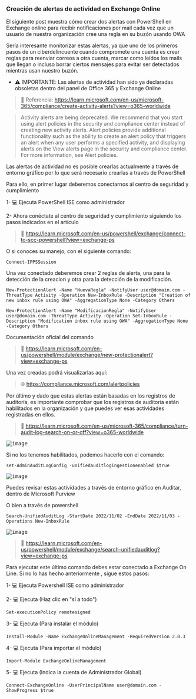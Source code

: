 ### Creación de alertas de actividad en Exchange Online

El siguiente post muestra cómo crear dos alertas con PowerShell en Exchange online para recibir notificaciones por mail cada vez que un usuario de nuestra organización cree una regla en su buzón usando OWA

Sería interesante monitorizar estas alertas, ya que uno de los primeros pasos de un ciberdelincuente cuando compromete una cuenta es crear reglas para reenviar correos a otra cuenta, marcar como leídos los mails que llegan o incluso borrar ciertos mensajes para evitar ser detectados mientras usan nuestro buzón.

* ⚠ IMPORTANTE: Las alertas de actividad han sido ya declaradas obsoletas dentro del panel de Office 365 y Exchange Online

> 📃 Referencia: https://learn.microsoft.com/en-us/microsoft-365/compliance/create-activity-alerts?view=o365-worldwide

> Activity alerts are being deprecated. We recommend that you start using alert policies in the security and compliance center instead of creating new activity alerts. Alert policies provide additional functionality such as the ability to create an alert policy that triggers an alert when any user performs a specified activity, and displaying alerts on the View alerts page in the security and compliance center. For more information, see Alert policies.

Las alertas de actividad no es posible crearlas actualmente a través de entorno gráfico por lo que será necesario crearlas a través de PowerShell

Para ello, en primer lugar deberemos conectarnos al centro de seguridad y cumplimiento

1- :computer: Ejecuta PowerShell ISE como administrador

2- Ahora conéctate al centro de seguridad y cumplimiento siguiendo los pasos indicados en el artículo

> 📃 https://learn.microsoft.com/en-us/powershell/exchange/connect-to-scc-powershell?view=exchange-ps

O si conoces su manejo, con el siguiente comando:

```shell
Connect-IPPSSession
```

Una vez conectado deberemos crear 2 reglas de alerta, una para la detección de la creacion y otra para la detección de la modificación. 

```shell
New-ProtectionAlert -Name "NuevaRegla" -NotifyUser user@domain.com -ThreatType Activity -Operation New-InboxRule -Description "Creation of new inbox rule using OWA" -AggregationType None -Category Others
```

```shell
New-ProtectionAlert -Name "ModificacionRegla" -NotifyUser user@domain.com -ThreatType Activity -Operation Set-InboxRule -Description "Modification inbox rule using OWA" -AggregationType None -Category Others
```

Documentación oficial del comando

> 📃 https://learn.microsoft.com/en-us/powershell/module/exchange/new-protectionalert?view=exchange-ps

Una vez creadas podrá visualizarlas aquí:

> :globe_with_meridians: https://compliance.microsoft.com/alertpolicies


Por último y dado que estas alertas están basadas en los registros de auditoría, es importante comprobar que los registros de auditoría están habilitados en la organización y que puedes ver esas actividades registradas en ellos.

> 📃 https://learn.microsoft.com/en-us/microsoft-365/compliance/turn-audit-log-search-on-or-off?view=o365-worldwide

<kbd>![image](https://user-images.githubusercontent.com/20743678/201095758-cf87b8f2-d320-47f6-b5a6-d71de03421d8.png)</kbd>

Si no los tenemos habilitados, podemos hacerlo con el comando:

```shell
set-AdminAuditLogConfig -unifiedauditlogingestionenabled $true
```

<kbd>![image](https://user-images.githubusercontent.com/20743678/201096290-d186265a-e07f-4dd0-a20d-25e7e577016f.png)</kbd>

Puedes revisar estas actividades a través de entorno gráfico en Auditar, dentro de Microsoft Purview

O bien a través de powershell

```shell
Search-UnifiedAuditLog -StartDate 2022/11/02 -EndDate 2022/11/03 -Operations New-InboxRule
```

<kbd>![image](https://user-images.githubusercontent.com/20743678/201098912-5929430d-f900-4047-a4d0-52d00b4f225c.png)</kbd>

> 📃 https://learn.microsoft.com/en-us/powershell/module/exchange/search-unifiedauditlog?view=exchange-ps

Para ejecutar este último comando debes estar conectado a Exchange On Line. Si no lo has hecho anteriormente , sigue estos pasos:

1- :computer: Ejecuta Powershell ISE como administrador

2- :computer: Ejecuta (Haz clic en "sí a todo")

```shell
Set-executionPolicy remotesigned 
```

3- :computer: Ejecuta (Para instalar el módulo)

```shell
Install-Module -Name ExchangeOnlineManagement -RequiredVersion 2.0.3
```

4- :computer: Ejecuta (Para importar el módulo)

```shell
Import-Module ExchangeOnlineManagement 
```

5- :computer: Ejecuta (Indica la cuenta de Administrador Global)

```shell
Connect-ExchangeOnline -UserPrincipalName user@domain.com -ShowProgress $true 
```

